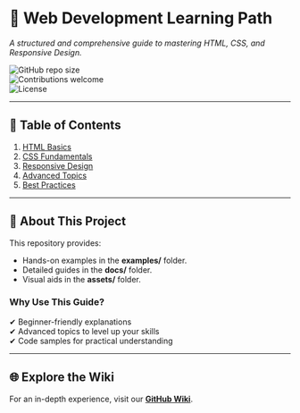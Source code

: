 # 🌟 Web Development Learning Path  

_A structured and comprehensive guide to mastering HTML, CSS, and Responsive Design._  

![GitHub repo size](https://img.shields.io/github/repo-size/bhargavtz/FrontEndFusion)  
![Contributions welcome](https://img.shields.io/badge/contributions-welcome-brightgreen)  
![License](https://img.shields.io/github/license/bhargavtz/FrontEndFusion)  

---

## 📖 Table of Contents  
1. [HTML Basics](docs/html-basics.md)  
2. [CSS Fundamentals](docs/css-fundamentals.md)  
3. [Responsive Design](docs/responsive-design.md)  
4. [Advanced Topics](docs/advanced-topics.md)  
5. [Best Practices](docs/best-practices.md)  

---

## 🚀 About This Project  

This repository provides:  
- Hands-on examples in the **examples/** folder.  
- Detailed guides in the **docs/** folder.  
- Visual aids in the **assets/** folder.  

### Why Use This Guide?  
✔ Beginner-friendly explanations  
✔ Advanced topics to level up your skills  
✔ Code samples for practical understanding  

---

## 🌐 Explore the Wiki  

For an in-depth experience, visit our **[GitHub Wiki](https://github.com/bhargavtz/FrontEndFusion/wiki)**.  



